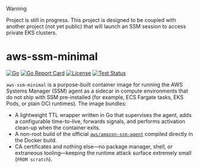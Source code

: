 > [!WARNING]
> Project is still in progress. This project is designed to be coupled with another project (not yet public) that will launch an SSM session to access private EKS clusters.

# aws-ssm-minimal

[![Go](https://img.shields.io/badge/go-1.25-00ADD8.svg?logo=go)](https://tip.golang.org/doc/go1.25)
[![Go Report Card](https://goreportcard.com/badge/github.com/benwsapp/aws-ssm-minimal)](https://goreportcard.com/report/github.com/benwsapp/aws-ssm-minimal)
[![License](https://img.shields.io/badge/License-MIT-blue.svg)](LICENSE.md)
[![Test Status](https://github.com/benwsapp/aws-ssm-minimal/actions/workflows/ci.yml/badge.svg)](https://github.com/benwsapp/aws-ssm-minimal/actions/workflows/ci.yml)

`aws-ssm-minimal` is a purpose-built container image for running the AWS Systems Manager (SSM) agent as a sidecar in compute environments that do not ship with SSM pre-installed (for example, ECS Fargate tasks, EKS Pods, or plain OCI runtimes). The image bundles:

* A lightweight TTL wrapper written in Go that supervises the agent, adds a configurable time-to-live, forwards signals, and performs activation clean-up when the container exits.
* A non-root build of the official [`aws/amazon-ssm-agent`](https://github.com/aws/amazon-ssm-agent) compiled directly in the Docker build.
* CA certificates and nothing else—no package manager, shell, or extraneous tooling—keeping the runtime attack surface extremely small (`FROM scratch`).
